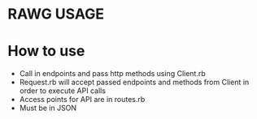 # RAWG USAGE

# How to use

* Call in endpoints and pass http methods using Client.rb
* Request.rb will accept passed endpoints and methods from Client in order to execute API calls
* Access points for API are in routes.rb
* Must be in JSON  
